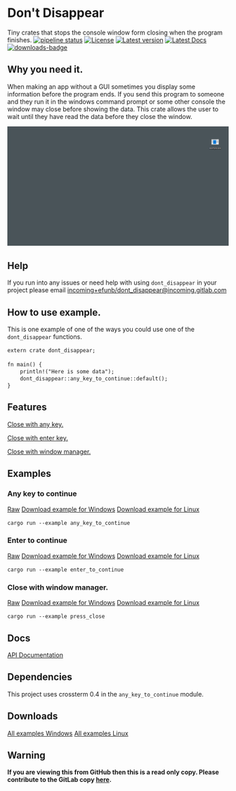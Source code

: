 # Don't Disappear
Tiny crates that stops the console window form closing when the program finishes.
[![pipeline status](https://gitlab.com/efunb/dont_disappear/badges/master/pipeline.svg)](https://gitlab.com/efunb/noughts_and_crosses/commits/master)
[![License](https://img.shields.io/crates/l/dont_disappear.svg)](https://crates.io/crates/dont_disappear)
[![Latest version](https://img.shields.io/crates/v/dont_disappear.svg)](https://crates.io/crates/dont_disappear)
[![Latest Docs](https://docs.rs/dont_disappear/badge.svg)](https://docs.rs/dont_disappear/)
[![downloads-badge](https://img.shields.io/crates/d/dont_disappear.svg)](https://crates.io/crates/dont_disappear)

## Why you need it.

When making an app without a GUI sometimes you display some information before the program ends. If you send this program to someone and they run it in the windows command prompt or some other console the window may close before showing the data. This crate allows the user to wait until they have read the data before they close the window.

![Example of Don't Disappear in action](example.gif)

## Help

If you run into any issues or need help with using `dont_disappear` in your project please email [incoming+efunb/dont_disappear@incoming.gitlab.com](mailto:incoming+efunb/dont_disappear@incoming.gitlab.com)

## How to use example.

This is one example of one of the ways you could use one of the `dont_disappear` functions.

```rust, no_run
extern crate dont_disappear;

fn main() {
    println!("Here is some data");
    dont_disappear::any_key_to_continue::default();
}
```


## Features

[Close with any key.](https://docs.rs/dont_disappear/2.1.8/dont_disappear/any_key_to_continue/index.html)

[Close with enter key.](https://docs.rs/dont_disappear/2.1.8/dont_disappear/enter_to_continue/index.html)

[Close with window manager.](https://docs.rs/dont_disappear/2.1.8/dont_disappear/fn.press_close.html)

## Examples

### Any key to continue
[Raw](https://gitlab.com/efunb/dont_disappear/raw/master/examples/any_key_to_continue.rs)
[Download example for Windows](https://gitlab.com/efunb/dont_disappear/-/jobs/artifacts/master/raw/files/any_key_to_continue.exe?job=windows-optimized)
[Download example for Linux](https://gitlab.com/efunb/dont_disappear/-/jobs/artifacts/master/raw/files/any_key_to_continue?job=linux-optimized)
```
cargo run --example any_key_to_continue
```

### Enter to continue
[Raw](https://gitlab.com/efunb/dont_disappear/raw/master/examples/enter_to_continue.rs)
[Download example for Windows](https://gitlab.com/efunb/dont_disappear/-/jobs/artifacts/master/raw/files/enter_to_continue.exe?job=windows-optimized)
[Download example for Linux](https://gitlab.com/efunb/dont_disappear/-/jobs/artifacts/master/raw/files/enter_to_continue?job=linux-optimized)
```
cargo run --example enter_to_continue
```

### Close with window manager.
[Raw](https://gitlab.com/efunb/dont_disappear/raw/master/examples/press_close.rs)
[Download example for Windows](https://gitlab.com/efunb/dont_disappear/-/jobs/artifacts/master/raw/files/press_close.exe?job=windows-optimized)
[Download example for Linux](https://gitlab.com/efunb/dont_disappear/-/jobs/artifacts/master/raw/files/press_close?job=linux-optimized)
```
cargo run --example press_close
```



## Docs

[API Documentation](https://docs.rs/dont_disappear/)

## Dependencies

This project uses crossterm 0.4 in the `any_key_to_continue` module.

## Downloads

[All examples Windows](https://gitlab.com/efunb/dont_disappear/-/jobs/artifacts/master/download?job=windows-optimized)
[All examples Linux](https://gitlab.com/efunb/dont_disappear/-/jobs/artifacts/master/download?job=linux-optimized)

## **Warning**

**If you are viewing this from GitHub then this is a read only copy. Please contribute to the GitLab copy [here](https://gitlab.com/efunb/dont_disappear).**

